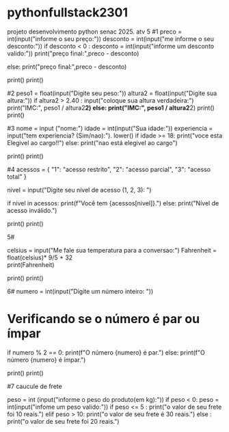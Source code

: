 # pythonfullstack2301
projeto desenvolvimento python senac 2025.
atv 5
#1
preco = int(input("informe o seu preço:"))
desconto = int(input("me informe o seu desconto:"))
if desconto <  0 :
    desconto = int(input("informe um desconto valido:"))
    print("preço final:",preco - desconto)

else:
 print("preço final:",preco - desconto)


 print() 
 print()


#2
peso1 = float(input("Digite seu peso:"))
altura2 = float(input("Digite sua altura:"))
if altura2 > 2.40 :
    input("coloque sua altura verdadeira:")
    print("IMC:", peso1 / altura2**2)
else:
 print("IMC:", peso1 / altura2**2)
print()
print()


#3
nome = input ("nome:")
idade = int(input("Sua idade:"))
experiencia = input("tem experiencia? (Sim/nao):"). lower()
if idade >= 18:
  print("voce esta Elegivel ao cargo!!")
else:
  print("nao está elegivel ao cargo")
 
print()
print()


#4
acessos = {
    "1": "acesso restrito",
    "2": "acesso parcial",
    "3": "acesso total"
}


nivel = input("Digite seu nível de acesso (1, 2, 3): ")

if nivel in acessos:
    print(f"Você tem {acessos[nivel]}.")
else:
    print("Nível de acesso inválido.")

print()
print()

5# 

celsius = input("Me fale sua temperatura para a conversao:")
Fahrenheit = float(celsius)* 9/5 + 32   
print(Fahrenheit)

print()
print()

6#
numero = int(input("Digite um número inteiro: "))

# Verificando se o número é par ou ímpar
if numero % 2 == 0:
    print(f"O número {numero} é par.")
else:
    print(f"O número {numero} é ímpar.")

print()
print()


#7  caucule de frete 

peso = int (input("informe o peso do produto(em kg):"))
if peso < 0:
 peso = int(input("infome um peso valido:"))
if peso <= 5 :
  print("o valor de seu frete foi 10 reais.")
elif peso > 10:
 print("o valor de seu frete é 30 reais.")
else :
 print("o valor de seu frete foi 20 reais.")
